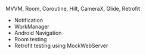 MVVM, Room, Coroutine, Hilt, CameraX, Glide, Retrofit
- Notification
- WorkManager
- Android Navigation
- Room testing
- Retrofit testing using MockWebServer
